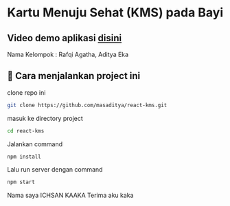 # Kartu Menuju Sehat (KMS) pada Bayi

## Video demo aplikasi [disini](https://streamable.com/bzqd0c)

Nama Kelompok : Rafqi Agatha, Aditya Eka

## :book: Cara menjalankan project ini

clone repo ini

```bash
git clone https://github.com/masaditya/react-kms.git
```

masuk ke directory project

```bash
cd react-kms
```

Jalankan command

```bash
npm install
```

Lalu run server dengan command

```bash
npm start
```
Nama saya ICHSAN KAAKA
Terima aku kaka
